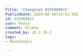 ```yaml
---
Title: 'Changeset #155980815'
PublishDate: 2024-08-30T15:52:34Z
id: 155980815
user: Pedja
comment: Utjeha
created_by: iD 2.30.2
tags:
- Montenegro

---
```

